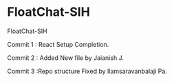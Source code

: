 # FloatChat-SIH
FloatChat-SIH


Commit 1 : React Setup Completion.

Commit 2 : Added New file by Jaianish J.

Commit 3 :Repo structure Fixed by Ilamsaravanbalaji Pa. 

<!-- Hello Guys update the file according to changes gone with detailed explaination for reference purpose. -->